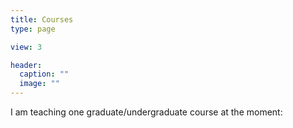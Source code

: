 ```yaml
---
title: Courses
type: page

view: 3

header:
  caption: ""
  image: ""
---
```


I am teaching one graduate/undergraduate course at the moment:
